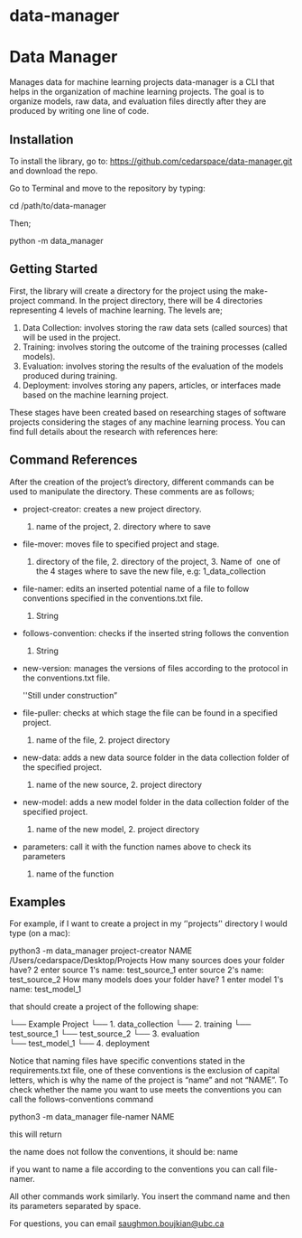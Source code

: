 # data-manager
<h1> Data Manager </h1>
Manages data for machine learning projects
data-manager is a CLI that helps in the organization of machine learning projects. The goal is to organize models, raw data, and evaluation files directly after they are produced by writing one line of code. 



<h2> Installation </h2>

To install the library, go to: https://github.com/cedarspace/data-manager.git and download the repo. 

Go to Terminal and move to the repository by typing: 

cd /path/to/data-manager

Then;

python -m data_manager <command name> 





<h2> Getting Started </h2>

First, the library will create a directory for the project using the make-project command. In the project directory, there will be 4 directories representing 4 levels of machine learning. The levels are; 

1. Data Collection: involves storing the raw data sets (called sources) that will be used in the project.
2. Training: involves storing the outcome of the training processes (called models).
3. Evaluation: involves storing the results of the evaluation of the models produced during training.
4. Deployment: involves storing any papers, articles, or interfaces made based on the machine learning project. 

These stages have been created based on researching stages of software projects considering the stages of any machine learning process.  You can find full details about the research with references here: 

<h2> Command References </h2>

After the creation of the project’s directory, different commands can be used to manipulate the directory. These comments are as follows;  

-  project-creator: creates a new project directory.
     1. name of the project, 2. directory where to save

- file-mover: moves file to specified project and stage. 

     1. directory of the file, 2. directory of the project, 3. Name of  one of the 4 stages where to save the new file, e.g: 1_data_collection

- file-namer: edits an inserted potential name of a file to follow conventions specified in the conventions.txt file. 

     1. String
   
- follows-convention: checks if the inserted string follows the convention

     1. String

- new-version: manages the versions of files according to the protocol in the conventions.txt file. 

     ''Still under construction”

- file-puller: checks at which stage the file can be found in a specified project. 

     1. name of the file, 2. project directory

- new-data: adds a new data source folder in the data collection folder of the specified project.
  
     1. name of the new source, 2. project directory

- new-model: adds a new model folder in the data collection folder of the specified project.

     1. name of the new model, 2. project directory

- parameters: call it with the function names above to check its parameters

     1. name of the function


<h2> Examples </h2>

For example, if I want to create a project in my ‘'projects’' directory I would type (on a mac): 

python3 -m data_manager project-creator NAME /Users/cedarspace/Desktop/Projects
How many sources does your folder have? 2
enter source 1's name: test_source_1
enter source 2's name: test_source_2
How many models does your folder have? 1
enter model 1's name: test_model_1

that should create a project of the following shape: 

└── Example Project
     └── 1. data_collection 
     └── 2. training
          └── test_source_1
          └── test_source_2 
     └── 3. evaluation  
          └── test_model_1
     └── 4. deployment 


Notice that naming files have specific conventions stated in the requirements.txt file, one of these conventions is the exclusion of capital letters, which is why the name of the project is “name” and not “NAME”. To check whether the name you want to use meets the conventions you can call the follows-conventions command

python3 -m data_manager file-namer NAME

this will return 

the name does not follow the conventions, it should be: 
name

if you want to name a file according to the conventions you can call file-namer. 

All other commands work similarly. You insert the command name and then its parameters separated by space. 


For questions, you can email saughmon.boujkian@ubc.ca
